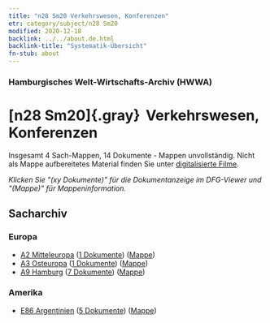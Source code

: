 ```yaml
---
title: "n28 Sm20 Verkehrswesen, Konferenzen"
etr: category/subject/n28 Sm20
modified: 2020-12-18
backlink: ../../about.de.html
backlink-title: "Systematik-Übersicht"
fn-stub: about
---
```


### Hamburgisches Welt-Wirtschafts-Archiv (HWWA)
# [n28 Sm20]{.gray}&#8201; Verkehrswesen, Konferenzen&#160; 




Insgesamt 4 Sach-Mappen, 14 Dokumente - Mappen unvollständig.
Nicht als Mappe aufbereitetes Material finden Sie unter [digitalisierte Filme](/film/h1_sh).

_Klicken Sie "(xy Dokumente)" für die Dokumentanzeige im DFG-Viewer und "(Mappe)" für Mappeninformation._

## Sacharchiv




### Europa

- [A2 Mitteleuropa](../../../geo/about.de.html#A2) (<a href="https://dfg-viewer.de/show/?tx_dlf[id]=https://pm20.zbw.eu/mets/sh/1408xx/140895/1505xx/150580/public.mets.de.xml" target="_blank">1 Dokumente</a>) ([Mappe](http://purl.org/pressemappe20/folder/sh/140895,150580))
- [A3 Osteuropa](../../../geo/about.de.html#A3) (<a href="https://dfg-viewer.de/show/?tx_dlf[id]=https://pm20.zbw.eu/mets/sh/1408xx/140896/1505xx/150580/public.mets.de.xml" target="_blank">1 Dokumente</a>) ([Mappe](http://purl.org/pressemappe20/folder/sh/140896,150580))
- [A9 Hamburg](../../../geo/about.de.html#A9) (<a href="https://dfg-viewer.de/show/?tx_dlf[id]=https://pm20.zbw.eu/mets/sh/1409xx/140905/1505xx/150580/public.mets.de.xml" target="_blank">7 Dokumente</a>) ([Mappe](http://purl.org/pressemappe20/folder/sh/140905,150580))

### Amerika

- [E86 Argentinien](../../../geo/about.de.html#E86) (<a href="https://dfg-viewer.de/show/?tx_dlf[id]=https://pm20.zbw.eu/mets/sh/1416xx/141692/1505xx/150580/public.mets.de.xml" target="_blank">5 Dokumente</a>) ([Mappe](http://purl.org/pressemappe20/folder/sh/141692,150580))


